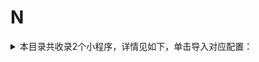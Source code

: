 # N
<details>
<summary>
本目录共收录2个小程序，详情见如下，单击导入对应配置：
</summary>

- [奈雪点单](surge:///install-module?url=https%3A%2F%2Fraw.githubusercontent.com%2FzirawellRule%2FSurge%2FAdblock%2FApplet%2FWechat%2FN%2F%E5%A5%88%E9%9B%AA%E7%82%B9%E5%8D%95%2Fnaixue.sgmodule)
- [挪瓦咖啡](surge:///install-module?url=https%3A%2F%2Fraw.githubusercontent.com%2FzirawellRule%2FSurge%2FAdblock%2FApplet%2FWechat%2FN%2F%E6%8C%AA%E7%93%A6%E5%92%96%E5%95%A1%2Fnowwa.sgmodule)

</details>